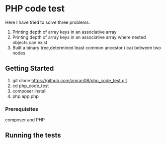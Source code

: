 # PHP code test

Here I have tried to solve  three problems.
1. Printing depth of array keys in an associative array 
2. Printing depth of array keys in an associative array where nested objects can exist
3. Built a binary tree,determined least common ancestor (lca) between two nodes


## Getting Started

 1. git clone https://github.com/amran08/php_code_test.git
 2. cd php_code_test
 3. composer install
 4. php app.php
 

### Prerequisites

composer and PHP 

## Running the tests

